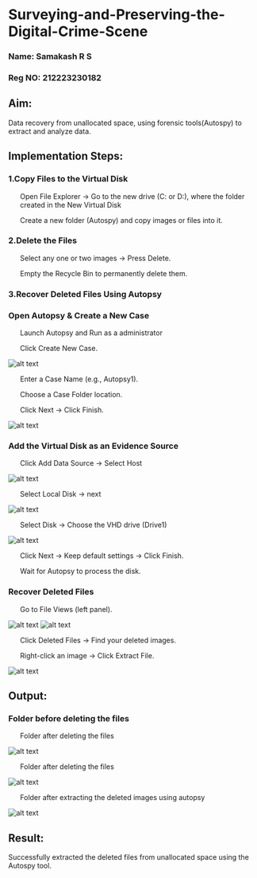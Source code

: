 # Surveying-and-Preserving-the-Digital-Crime-Scene
### Name: Samakash R S
### Reg NO: 212223230182
## Aim:
<p>Data recovery from unallocated space, using forensic tools(Autospy) to extract and analyze data.</p>

## Implementation Steps:
### 1.Copy Files to the Virtual Disk
<ul>Open File Explorer → Go to the new drive (C: or D:), where the folder created in the New Virtual Disk</ul>
<ul>Create a new folder (Autospy) and copy images or files into it.</ul>

### 2.Delete the Files
<ul>Select any one or two images → Press Delete.</ul>
<ul>Empty the Recycle Bin to permanently delete them.</ul>

### 3.Recover Deleted Files Using Autopsy
### Open Autopsy & Create a New Case
<ul>Launch Autopsy and Run as a administrator</ul>
<ul>Click Create New Case.</ul>

![alt text](img-1.png)

<ul>Enter a Case Name (e.g., Autopsy1).</ul>
<ul>Choose a Case Folder location.</ul>
<ul>Click Next → Click Finish.</ul>

![alt text](img-2.png)

### Add the Virtual Disk as an Evidence Source
<ul>Click Add Data Source → Select Host</ul>

![alt text](img-5.png)

<ul>Select Local Disk → next</ul>

![alt text](img-4.png)

<ul>Select Disk → Choose the VHD drive (Drive1)</ul>

![alt text](img-5.png)

<ul>Click Next → Keep default settings → Click Finish.</ul>
<ul>Wait for Autopsy to process the disk.</ul>

### Recover Deleted Files
<ul>Go to File Views (left panel).</ul>

![alt text](img-6.png)
![alt text](img-7.png)

<ul>Click Deleted Files → Find your deleted images.</ul>
<ul>Right-click an image → Click Extract File.</ul>

![alt text](img-8.png)

## Output:
### Folder before deleting the files

<ul>Folder after deleting the files</ul>

![alt text](img-9.png)

<ul>Folder after deleting the files</ul>

![alt text](img-10.png)


<ul>Folder after extracting the deleted images using autopsy</ul>

![alt text](img-11.png)


## Result:
<p>Successfully extracted the deleted files from unallocated space using the Autospy tool.</p>